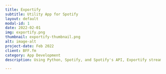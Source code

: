 ```yaml
---
title: Exportify
subtitle: Utility App for Spotify
layout: default
modal-id: 1
date: 2022-02-01
img: exportify.png
thumbnail: exportify-thumbnail.png
alt: image-alt
project-date: Feb 2022
client: BFF.fm
category: App Development
description: Using Python, Spotify, and Spotify's API, Exportify streamlines the process DJs use to upload playlist info to BFF.fm. Exportify filters for only the information needed (artist, track, album, label) in the order needed, formatted as a TSV file. 

---
```

